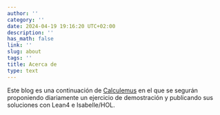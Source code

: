 ```yaml
---
author: ''
category: ''
date: 2024-04-19 19:16:20 UTC+02:00
description: ''
has_math: false
link: ''
slug: about
tags: ''
title: Acerca de
type: text
---
```


Este blog es una continuación de [Calculemus](https://www.glc.us.es/~jalonso/calculemus/) en el que se segurán proponiendo diariamente un ejercicio de demostración y publicando sus soluciones con Lean4 e Isabelle/HOL.
